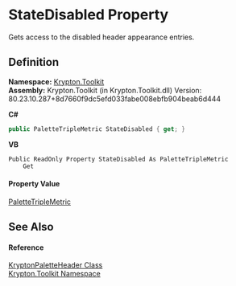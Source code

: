 # StateDisabled Property


Gets access to the disabled header appearance entries.



## Definition
**Namespace:** <a href="79d2eac2-21f4-54ff-7552-b20c33c30600.md">Krypton.Toolkit</a>  
**Assembly:** Krypton.Toolkit (in Krypton.Toolkit.dll) Version: 80.23.10.287+8d7660f9dc5efd033fabe008ebfb904beab6d444

**C#**
``` C#
public PaletteTripleMetric StateDisabled { get; }
```
**VB**
``` VB
Public ReadOnly Property StateDisabled As PaletteTripleMetric
	Get
```



#### Property Value
<a href="8a642a90-42e7-5b81-68d6-f01eabc8ce04.md">PaletteTripleMetric</a>

## See Also


#### Reference
<a href="bd2516d9-f1c6-0a07-fa7a-1bfe9753e8cb.md">KryptonPaletteHeader Class</a>  
<a href="79d2eac2-21f4-54ff-7552-b20c33c30600.md">Krypton.Toolkit Namespace</a>  
